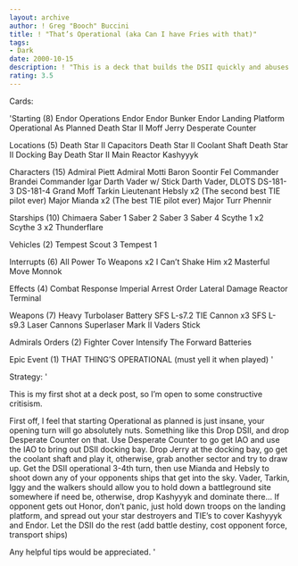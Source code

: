 ```yaml
---
layout: archive
author: ! Greg "Booch" Buccini
title: ! "That’s Operational (aka Can I have Fries with that)"
tags:
- Dark
date: 2000-10-15
description: ! "This is a deck that builds the DSII quickly and abuses the greatest TIE pilots ever to live."
rating: 3.5
---
```

Cards: 

'Starting (8)
Endor Operations
Endor
Endor Bunker
Endor Landing Platform
Operational As Planned
Death Star II
Moff Jerry
Desperate Counter

Locations (5)
Death Star II Capacitors
Death Star II Coolant Shaft
Death Star II Docking Bay
Death Star II Main Reactor
Kashyyyk

Characters (15)
Admiral Piett
Admiral Motti
Baron Soontir Fel
Commander Brandei
Commander Igar
Darth Vader w/ Stick
Darth Vader, DLOTS
DS-181-3
DS-181-4
Grand Moff Tarkin
Lieutenant Hebsly x2 (The second best TIE pilot ever)
Major Mianda x2 (The best TIE pilot ever)
Major Turr Phennir

Starships (10)
Chimaera
Saber 1
Saber 2
Saber 3
Saber 4
Scythe 1 x2
Scythe 3 x2
Thunderflare

Vehicles (2)
Tempest Scout 3
Tempest 1

Interrupts (6)
All Power To Weapons x2
I Can’t Shake Him x2
Masterful Move
Monnok

Effects (4)
Combat Response
Imperial Arrest Order
Lateral Damage
Reactor Terminal

Weapons (7)
Heavy Turbolaser Battery
SFS L-s7.2 TIE Cannon x3
SFS L-s9.3 Laser Cannons
Superlaser Mark II
Vaders Stick

Admirals Orders (2)
Fighter Cover
Intensify The Forward Batteries

Epic Event (1)
THAT THING’S OPERATIONAL (must yell it when played) '

Strategy: '

This is my first shot at a deck post, so I’m open to some constructive critisism.

First off, I feel that starting Operational as planned is just insane, your opening turn will go absolutely nuts.  Something like this
Drop DSII, and drop Desperate Counter on that.
Use Desperate Counter to go get IAO and use the IAO to bring out DSII docking bay.
Drop Jerry at the docking bay, go get the coolant shaft and play it, otherwise, grab another sector and try to draw up.
Get the DSII operational 3-4th turn, then use Mianda and Hebsly to shoot down any of your opponents ships that get into the sky.
Vader, Tarkin, Iggy and the walkers should allow you to hold down a battleground site somewhere if need be, otherwise, drop Kashyyyk and dominate there...
If opponent gets out Honor, don’t panic, just hold down troops on the landing platform, and spread out your star destroyers and TIE’s to cover Kashyyyk and Endor.
Let the DSII do the rest (add battle destiny, cost opponent force, transport ships)

Any helpful tips would be appreciated. '